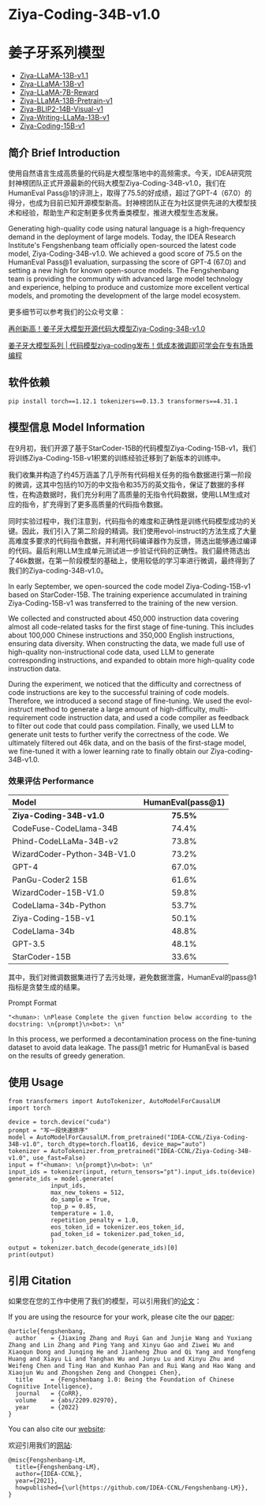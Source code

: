 # Ziya-Coding-34B-v1.0

# 姜子牙系列模型

- [Ziya-LLaMA-13B-v1.1](https://huggingface.co/IDEA-CCNL/Ziya-LLaMA-13B-v1.1)
- [Ziya-LLaMA-13B-v1](https://huggingface.co/IDEA-CCNL/Ziya-LLaMA-13B-v1)
- [Ziya-LLaMA-7B-Reward](https://huggingface.co/IDEA-CCNL/Ziya-LLaMA-7B-Reward)
- [Ziya-LLaMA-13B-Pretrain-v1](https://huggingface.co/IDEA-CCNL/Ziya-LLaMA-13B-Pretrain-v1)
- [Ziya-BLIP2-14B-Visual-v1](https://huggingface.co/IDEA-CCNL/Ziya-BLIP2-14B-Visual-v1)
- [Ziya-Writing-LLaMa-13B-v1](https://huggingface.co/IDEA-CCNL/Ziya-Writing-LLaMa-13B-v1)
- [Ziya-Coding-15B-v1](https://huggingface.co/IDEA-CCNL/Ziya-Coding-15B-v1)

## 简介 Brief Introduction

使用自然语言生成高质量的代码是大模型落地中的高频需求。今天，IDEA研究院封神榜团队正式开源最新的代码大模型Ziya-Coding-34B-v1.0，我们在HumanEval Pass@1的评测上，取得了75.5的好成绩，超过了GPT-4（67.0）的得分，也成为目前已知开源模型新高。封神榜团队正在为社区提供先进的大模型技术和经验，帮助生产和定制更多优秀垂类模型，推进大模型生态发展。


Generating high-quality code using natural language is a high-frequency demand in the deployment of large models. Today, the IDEA Research Institute's Fengshenbang team officially open-sourced the latest code model, Ziya-Coding-34B-v1.0. We achieved a good score of 75.5 on the HumanEval Pass@1 evaluation, surpassing the score of GPT-4 (67.0) and setting a new high for known open-source models. The Fengshenbang team is providing the community with advanced large model technology and experience, helping to produce and customize more excellent vertical models, and promoting the development of the large model ecosystem.


更多细节可以参考我们的公众号文章：

[再创新高！姜子牙大模型开源代码大模型Ziya-Coding-34B-v1.0](https://mp.weixin.qq.com/s/Op4Wkiu2J9jwFr_Zj0YSZg)

[姜子牙大模型系列 | 代码模型ziya-coding发布！低成本微调即可学会在专有场景编程](https://mp.weixin.qq.com/s/tWaRF1wL3HM87ZDEawd2UA)

## 软件依赖
```
pip install torch==1.12.1 tokenizers==0.13.3 transformers==4.31.1
```

## 模型信息 Model Information

在9月初，我们开源了基于StarCoder-15B的代码模型Ziya-Coding-15B-v1，我们将训练Ziya-Coding-15B-v1积累的训练经验迁移到了新版本的训练中。

我们收集并构造了约45万涵盖了几乎所有代码相关任务的指令数据进行第一阶段的微调，这其中包括约10万的中文指令和35万的英文指令，保证了数据的多样性，在构造数据时，我们充分利用了高质量的无指令代码数据，使用LLM生成对应的指令，扩充得到了更多高质量的代码指令数据。

同时实验过程中，我们注意到，代码指令的难度和正确性是训练代码模型成功的关键。因此，我们引入了第二阶段的精调。我们使用evol-instruct的方法生成了大量高难度多要求的代码指令数据，并利用代码编译器作为反馈，筛选出能够通过编译的代码。最后利用LLM生成单元测试进一步验证代码的正确性。我们最终筛选出了46k数据，在第一阶段模型的基础上，使用较低的学习率进行微调，最终得到了我们的Ziya-coding-34B-v1.0。



In early September, we open-sourced the code model Ziya-Coding-15B-v1 based on StarCoder-15B. The training experience accumulated in training Ziya-Coding-15B-v1 was transferred to the training of the new version.


We collected and constructed about 450,000 instruction data covering almost all code-related tasks for the first stage of fine-tuning. This includes about 100,000 Chinese instructions and 350,000 English instructions, ensuring data diversity. When constructing the data, we made full use of high-quality non-instructional code data, used LLM to generate corresponding instructions, and expanded to obtain more high-quality code instruction data.

During the experiment, we noticed that the difficulty and correctness of code instructions are key to the successful training of code models. Therefore, we introduced a second stage of fine-tuning. We used the evol-instruct method to generate a large amount of high-difficulty, multi-requirement code instruction data, and used a code compiler as feedback to filter out code that could pass compilation. Finally, we used LLM to generate unit tests to further verify the correctness of the code. We ultimately filtered out 46k data, and on the basis of the first-stage model, we fine-tuned it with a lower learning rate to finally obtain our Ziya-coding-34B-v1.0.

### 效果评估 Performance

| Model                       | HumanEval(pass@1) | 
|:----------------------------|:-----------------:|
| **Ziya-Coding-34B-v1.0**  |     **75.5%**      |
| CodeFuse-CodeLlama-34B  |     74.4%     |
| Phind-CodeLLaMa-34B-v2 |       73.8%       | 
| WizardCoder-Python-34B-V1.0 |       73.2%       |
| GPT-4            |       67.0%       |
| PanGu-Coder2 15B            |       61.6%       |
| WizardCoder-15B-V1.0                   |       59.8%       |
| CodeLlama-34b-Python        |       53.7%       |
| Ziya-Coding-15B-v1                   |       50.1%       | 
| CodeLlama-34b               |       48.8%       |
| GPT-3.5          |       48.1%       |
| StarCoder-15B               |       33.6%       |


其中，我们对微调数据集进行了去污处理，避免数据泄露，HumanEval的pass@1指标是贪婪生成的结果。

Prompt Format
```python3
"<human>: \nPlease Complete the given function below according to the docstring: \n{prompt}\n<bot>: \n"
```
In this process, we performed a decontamination process on the fine-tuning dataset to avoid data leakage. The pass@1 metric for HumanEval is based on the results of greedy generation.

## <span id="jump"> 使用 Usage </span>
```python3
from transformers import AutoTokenizer, AutoModelForCausalLM
import torch

device = torch.device("cuda")
prompt = "写一段快速排序"
model = AutoModelForCausalLM.from_pretrained("IDEA-CCNL/Ziya-Coding-34B-v1.0", torch_dtype=torch.float16, device_map="auto")
tokenizer = AutoTokenizer.from_pretrained("IDEA-CCNL/Ziya-Coding-34B-v1.0", use_fast=False)
input = f"<human>: \n{prompt}\n<bot>: \n"
input_ids = tokenizer(input, return_tensors="pt").input_ids.to(device)
generate_ids = model.generate(
            input_ids,
            max_new_tokens = 512, 
            do_sample = True, 
            top_p = 0.85, 
            temperature = 1.0,
            repetition_penalty = 1.0,
            eos_token_id = tokenizer.eos_token_id,
            pad_token_id = tokenizer.pad_token_id,
            )
output = tokenizer.batch_decode(generate_ids)[0]
print(output)
```

## 引用 Citation

如果您在您的工作中使用了我们的模型，可以引用我们的[论文](https://arxiv.org/abs/2210.08590)：

If you are using the resource for your work, please cite the our [paper](https://arxiv.org/abs/2210.08590):

```text
@article{fengshenbang,
  author    = {Jiaxing Zhang and Ruyi Gan and Junjie Wang and Yuxiang Zhang and Lin Zhang and Ping Yang and Xinyu Gao and Ziwei Wu and Xiaoqun Dong and Junqing He and Jianheng Zhuo and Qi Yang and Yongfeng Huang and Xiayu Li and Yanghan Wu and Junyu Lu and Xinyu Zhu and Weifeng Chen and Ting Han and Kunhao Pan and Rui Wang and Hao Wang and Xiaojun Wu and Zhongshen Zeng and Chongpei Chen},
  title     = {Fengshenbang 1.0: Being the Foundation of Chinese Cognitive Intelligence},
  journal   = {CoRR},
  volume    = {abs/2209.02970},
  year      = {2022}
}
```

You can also cite our [website](https://github.com/IDEA-CCNL/Fengshenbang-LM/):

欢迎引用我们的[网站](https://github.com/IDEA-CCNL/Fengshenbang-LM/):
```text
@misc{Fengshenbang-LM,
  title={Fengshenbang-LM},
  author={IDEA-CCNL},
  year={2021},
  howpublished={\url{https://github.com/IDEA-CCNL/Fengshenbang-LM}},
}
```